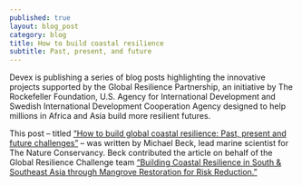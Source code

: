```yaml
---
published: true
layout: blog_post
category: blog
title: How to build coastal resilience
subtitle: Past, present, and future
---
```


Devex is publishing a series of blog posts highlighting the innovative projects supported by the Global Resilience Partnership, an initiative by The Rockefeller Foundation, U.S. Agency for International Development and Swedish International Development Cooperation Agency designed to help millions in Africa and Asia build more resilient futures.

This post – titled <a href=https://www.devex.com/news/how-to-build-global-coastal-resilience-past-present-and-future-challenges-86130>“How to build global coastal resilience: Past, present and future challenges”</a> – was written by Michael Beck, lead marine scientist for The Nature Conservancy. Beck contributed the article on behalf of the Global Resilience Challenge team <a href=http://www.globalresiliencepartnership.org/teams/building-coastal-resilience/>“Building Coastal Resilience in South & Southeast Asia through Mangrove Restoration for Risk Reduction.”</a> 

